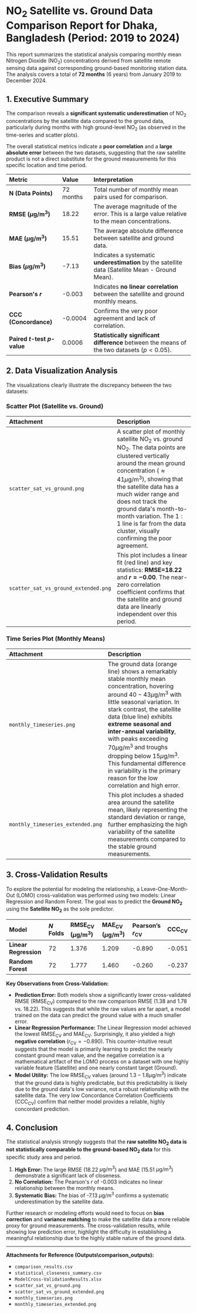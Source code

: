 # $\text{NO}_2$ Satellite vs. Ground Data Comparison Report for Dhaka, Bangladesh (Period: 2019 to 2024)

This report summarizes the statistical analysis comparing monthly mean Nitrogen Dioxide ($\text{NO}_2$) concentrations derived from satellite remote sensing data against corresponding ground-based monitoring station data. The analysis covers a total of **72 months** (6 years) from January 2019 to December 2024.

## 1. Executive Summary

The comparison reveals a **significant systematic underestimation** of $\text{NO}_2$ concentrations by the satellite data compared to the ground data, particularly during months with high ground-level $\text{NO}_2$ (as observed in the time-series and scatter plots).

The overall statistical metrics indicate a **poor correlation** and a **large absolute error** between the two datasets, suggesting that the raw satellite product is not a direct substitute for the ground measurements for this specific location and time period.

| Metric | Value | Interpretation |
| :--- | :--- | :--- |
| **N (Data Points)** | 72 months | Total number of monthly mean pairs used for comparison. |
| **RMSE ($\mu\text{g}/\text{m}^3$)** | 18.22 | The average magnitude of the error. This is a large value relative to the mean concentrations. |
| **MAE ($\mu\text{g}/\text{m}^3$)** | 15.51 | The average absolute difference between satellite and ground data. |
| **Bias ($\mu\text{g}/\text{m}^3$)** | -7.13 | Indicates a systematic **underestimation** by the satellite data (Satellite Mean - Ground Mean). |
| **Pearson's $r$** | -0.003 | Indicates **no linear correlation** between the satellite and ground monthly means. |
| **CCC (Concordance)** | -0.0004 | Confirms the very poor agreement and lack of correlation. |
| **Paired $t$-test $p$-value** | 0.0006 | **Statistically significant difference** between the means of the two datasets ($p < 0.05$). |

## 2. Data Visualization Analysis

The visualizations clearly illustrate the discrepancy between the two datasets:

### Scatter Plot (Satellite vs. Ground)

| Attachment | Description |
| :--- | :--- |
| `scatter_sat_vs_ground.png` | A scatter plot of monthly satellite $\text{NO}_2$ vs. ground $\text{NO}_2$. The data points are clustered vertically around the mean ground concentration ($\approx 41 \mu\text{g}/\text{m}^3$), showing that the satellite data has a much wider range and does not track the ground data's month-to-month variation. The $1:1$ line is far from the data cluster, visually confirming the poor agreement. |
| `scatter_sat_vs_ground_extended.png` | This plot includes a linear fit (red line) and key statistics: **RMSE=18.22** and **$r=-0.00$**. The near-zero correlation coefficient confirms that the satellite and ground data are linearly independent over this period. |

### Time Series Plot (Monthly Means)

| Attachment | Description |
| :--- | :--- |
| `monthly_timeseries.png` | The ground data (orange line) shows a remarkably stable monthly mean concentration, hovering around $40-43 \mu\text{g}/\text{m}^3$ with little seasonal variation. In stark contrast, the satellite data (blue line) exhibits **extreme seasonal and inter-annual variability**, with peaks exceeding $70 \mu\text{g}/\text{m}^3$ and troughs dropping below $15 \mu\text{g}/\text{m}^3$. This fundamental difference in variability is the primary reason for the low correlation and high error. |
| `monthly_timeseries_extended.png` | This plot includes a shaded area around the satellite mean, likely representing the standard deviation or range, further emphasizing the high variability of the satellite measurements compared to the stable ground measurements. |

## 3. Cross-Validation Results

To explore the potential for modeling the relationship, a Leave-One-Month-Out (LOMO) cross-validation was performed using two models: Linear Regression and Random Forest. The goal was to predict the **Ground $\text{NO}_2$** using the **Satellite $\text{NO}_2$** as the sole predictor.

| Model | $N$ Folds | $\text{RMSE}_{\text{CV}}$ ($\mu\text{g}/\text{m}^3$) | $\text{MAE}_{\text{CV}}$ ($\mu\text{g}/\text{m}^3$) | $\text{Pearson's } r_{\text{CV}}$ | $\text{CCC}_{\text{CV}}$ |
| :--- | :--- | :--- | :--- | :--- | :--- |
| **Linear Regression** | 72 | 1.376 | 1.209 | -0.890 | -0.051 |
| **Random Forest** | 72 | 1.777 | 1.460 | -0.260 | -0.237 |

**Key Observations from Cross-Validation:**

*   **Prediction Error:** Both models show a significantly lower cross-validated RMSE ($\text{RMSE}_{\text{CV}}$) compared to the raw comparison RMSE (1.38 and 1.78 vs. 18.22). This suggests that while the raw values are far apart, a model trained on the data can predict the ground value with a much smaller error.
*   **Linear Regression Performance:** The Linear Regression model achieved the lowest $\text{RMSE}_{\text{CV}}$ and $\text{MAE}_{\text{CV}}$. Surprisingly, it also yielded a high **negative correlation** ($r_{\text{CV}} = -0.890$). This counter-intuitive result suggests that the model is primarily learning to predict the nearly constant ground mean value, and the negative correlation is a mathematical artifact of the LOMO process on a dataset with one highly variable feature (Satellite) and one nearly constant target (Ground).
*   **Model Utility:** The low $\text{RMSE}_{\text{CV}}$ values (around $1.3-1.8 \mu\text{g}/\text{m}^3$) indicate that the ground data is highly predictable, but this predictability is likely due to the ground data's low variance, not a robust relationship with the satellite data. The very low Concordance Correlation Coefficients ($\text{CCC}_{\text{CV}}$) confirm that neither model provides a reliable, highly concordant prediction.

## 4. Conclusion

The statistical analysis strongly suggests that the **raw satellite $\text{NO}_2$ data is not statistically comparable to the ground-based $\text{NO}_2$ data** for this specific study area and period.

1.  **High Error:** The large RMSE (18.22 $\mu\text{g}/\text{m}^3$) and MAE (15.51 $\mu\text{g}/\text{m}^3$) demonstrate a significant lack of closeness.
2.  **No Correlation:** The Pearson's $r$ of -0.003 indicates no linear relationship between the monthly means.
3.  **Systematic Bias:** The bias of -7.13 $\mu\text{g}/\text{m}^3$ confirms a systematic underestimation by the satellite data.

Further research or modeling efforts would need to focus on **bias correction** and **variance matching** to make the satellite data a more reliable proxy for ground measurements. The cross-validation results, while showing low prediction error, highlight the difficulty in establishing a meaningful relationship due to the highly stable nature of the ground data.

---

**Attachments for Reference (Outputs\comparison_outputs):**

*   `comparison_results.csv`
*   `statistical_closeness_summary.csv`
*   `ModelCross-ValidationResults.xlsx`
*   `scatter_sat_vs_ground.png`
*   `scatter_sat_vs_ground_extended.png`
*   `monthly_timeseries.png`
*   `monthly_timeseries_extended.png`
